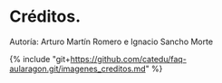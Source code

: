 # Créditos.

Autoría: Arturo Martín Romero e Ignacio Sancho Morte

{% include "git+https://github.com/catedu/faq-aularagon.git/imagenes_creditos.md" %}
